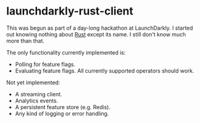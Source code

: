 # launchdarkly-rust-client
This was begun as part of a day-long hackathon at LaunchDarkly. I started out knowing nothing about [Rust](rust-lang.org/) except its name. I still don't know much more than that.

The only functionality currently implemented is:

* Polling for feature flags.
* Evaluating feature flags. All currently supported operators should work.

Not yet implemented:

* A streaming client.
* Analytics events.
* A persistent feature store (e.g. Redis).
* Any kind of logging or error handling.
